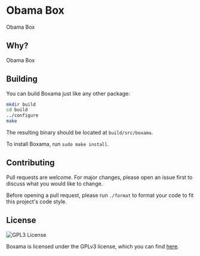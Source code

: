 # Obama Box

Obama Box

## Why?

Obama Box

## Building

You can build Boxama just like any other package: 
```bash
mkdir build
cd build
../configure
make
```

The resulting binary should be located at `build/src/boxama`.

To install Boxama, run `sudo make install`.

## Contributing

Pull requests are welcome. For major changes, please open an issue first
to discuss what you would like to change.

Before opening a pull request, please run `./format` to format your code to fit this project's code style.

## License

![GPL3 License](https://www.gnu.org/graphics/gplv3-with-text-136x68.png)

Boxama is licensed under the GPLv3 license, which you can find [here](COPYING).